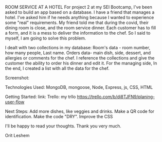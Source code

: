 ROOM SERVICE AT A HOTEL
For project 2 at my  SEI Bootcamp, I've been asked to build an app based on a database.
I have a friend that manages a hotel. I've asked him if he needs anything because I wanted to experience some "real" requirements.
My friend told me that during the covid, their dining room is close, and the room service dinner. Each customer has to fill a form, and it is a mess to deliver the information to the chef.
So I said to myself, I am going to solve this problem.

I dealt with two collections in my database: 
Room's data - room number, how many people, Last name.
Orders data- main dish, side, dessert,  and allergies or comments for the chef.
I reference the collections and give the customer the ability to order his dinner and edit it.
For the managing side, In the end, I created a list with all the data for the chef.


Screenshot:

Technologies Used:
MongoDB, mongoose, Node, Express, js, CSS, HTML

Getting Started:
link:
Trello:  my trllo https://trello.com/b/di8TJFN9/planing-user-flow

Next Steps:
Add more dishes, like veggies and drinks.
Make a QR code for identification.
Make the code "DRY".
Improve the CSS

 
I'll be happy to read your thoughts. 
Thank you very much.

Orit Leshem
